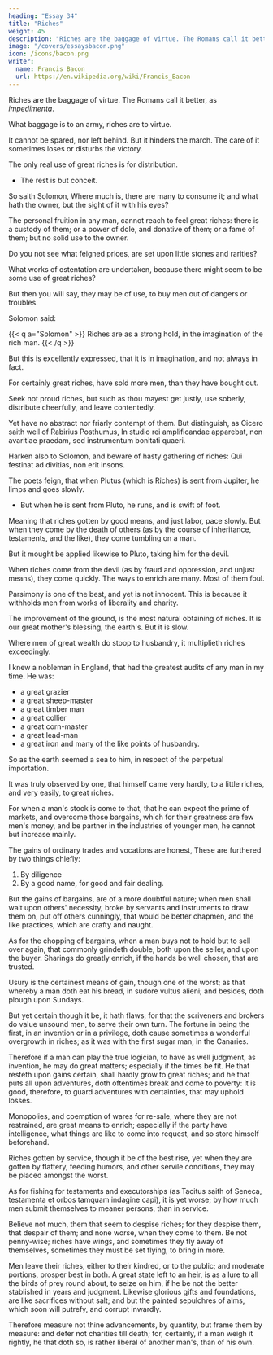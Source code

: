 ```yaml
---
heading: "Essay 34"
title: "Riches"
weight: 45
description: "Riches are the baggage of virtue. The Romans call it better, as *impedimenta*."
image: "/covers/essaysbacon.png"
icon: /icons/bacon.png
writer:
  name: Francis Bacon
  url: https://en.wikipedia.org/wiki/Francis_Bacon
---
```



Riches are the baggage of virtue. The Romans call it better, as *impedimenta*. 

What baggage is to an army, riches are to virtue. 

It cannot be spared, nor left behind. But it hinders the march. The care of it sometimes loses or disturbs the victory. 

The only real use of great riches is for distribution.
- The rest is but conceit. 

So saith Solomon, Where much is, there are many to consume it; and what hath the owner, but the sight of it with his eyes? 

The personal fruition in any man, cannot reach to feel great riches: there is a custody of them; or a power of dole, and donative of them; or a fame of them; but no solid use to the owner. 

Do you not see what feigned prices, are set upon little stones and rarities? 

What works of ostentation are undertaken, because there might seem to be some use of great riches? 

But then you will say, they may be of use, to buy men out of dangers or troubles. 

Solomon said:

{{< q a="Solomon" >}}
Riches are as a strong hold, in the imagination of the rich man. 
{{< /q >}}

But this is excellently expressed, that it is in imagination, and not always in fact. 

For certainly great riches, have sold more men, than they have bought out. 

Seek not proud riches, but such as thou mayest get justly, use soberly, distribute cheerfully, and leave contentedly. 

Yet have no abstract nor friarly contempt of them. But distinguish, as Cicero saith well of Rabirius Posthumus, In studio rei amplificandae apparebat, non avaritiae praedam, sed instrumentum bonitati quaeri. 

Harken also to Solomon, and beware of hasty gathering of riches: Qui festinat ad divitias, non erit insons. 

The poets feign, that when Plutus (which is Riches) is sent from Jupiter, he limps and goes slowly. 
- But when he is sent from Pluto, he runs, and is swift of foot. 

Meaning that riches gotten by good means, and just labor, pace slowly. But when they come by the death of others (as by the course of inheritance, testaments, and the like), they come tumbling on a man. 

But it mought be applied likewise to Pluto, taking him for the devil. 

When riches come from the devil (as by fraud and oppression, and unjust means), they come quickly. The ways to enrich are many. Most of them foul. 

Parsimony is one of the best, and yet is not innocent. This is because it withholds men from works of liberality and charity. 

The improvement of the ground, is the most natural obtaining of riches. It is our great mother's blessing, the earth's. But it is slow.

Where men of great wealth do stoop to husbandry, it multiplieth riches exceedingly. 

I knew a nobleman in England, that had the greatest audits of any man in my time. He was:
- a great grazier
- a great sheep-master
- a great timber man
- a great collier
- a great corn-master
- a great lead-man
- a great iron and many of the like points of husbandry. 

So as the earth seemed a sea to him, in respect of the perpetual importation. 

It was truly observed by one, that himself came very hardly, to a little riches, and very easily, to great riches. 

For when a man's stock is come to that, that he can expect the prime of markets, and overcome those bargains, which for their greatness are few men's money, and be partner in the industries of younger men, he cannot but increase mainly. 

The gains of ordinary trades and vocations are honest, These are furthered by two things chiefly:

1. By diligence
2. By a good name, for good and fair dealing. 

But the gains of bargains, are of a more doubtful nature; when men shall wait upon others' necessity, broke by servants and instruments to draw them on, put off others cunningly, that would be better chapmen, and the like practices, which are crafty and naught. 

As for the chopping of bargains, when a man buys not to hold but to sell over again, that commonly grindeth double, both upon the seller, and upon the buyer. Sharings do greatly enrich, if the hands be well chosen, that are trusted. 

Usury is the certainest means of gain, though one of the worst; as that whereby a man doth eat his bread, in sudore vultus alieni; and besides, doth plough upon Sundays. 

But yet certain though it be, it hath flaws; for that the scriveners and brokers do value unsound men, to serve their own turn. The fortune in being the first, in an invention or in a privilege, doth cause sometimes a wonderful overgrowth in riches; as it was with the first sugar man, in the Canaries.

Therefore if a man can play the true logician, to have as well judgment, as invention, he may do great matters; especially if the times be fit. He that resteth upon gains certain, shall hardly grow to great riches; and he that puts all upon adventures, doth oftentimes break and come to poverty: it is good, therefore, to guard adventures with certainties, that may uphold losses.

Monopolies, and coemption of wares for re-sale, where they are not restrained, are great means to enrich; especially if the party have intelligence, what things are like to come into request, and so store himself beforehand. 

Riches gotten by service, though it be of the best rise, yet when they are gotten by flattery, feeding humors, and other servile conditions, they may be placed amongst the worst. 

As for fishing for testaments and executorships (as Tacitus saith of Seneca, testamenta et orbos tamquam indagine capi), it is yet worse; by how much men submit themselves to meaner persons, than in service. 

Believe not much, them that seem to despise riches; for they despise them, that despair of them; and none worse, when they come to them. Be not penny-wise; riches have wings, and sometimes they fly away of themselves, sometimes they must be set flying, to bring in more.

Men leave their riches, either to their kindred, or to the public; and moderate portions, prosper best in both. A great state left to an heir, is as a lure to all the birds of prey round about, to seize on him, if he be not the better stablished in years and judgment. Likewise glorious gifts and foundations, are like sacrifices without salt; and but the painted sepulchres of alms, which soon will putrefy, and corrupt inwardly. 

Therefore measure not thine advancements, by quantity, but frame them by measure: and defer not charities till death; for, certainly, if a man weigh it rightly, he that doth so, is rather liberal of another man's, than of his own.

